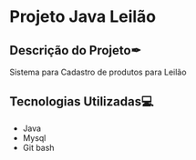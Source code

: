 # Projeto Java Leilão

## Descrição do Projeto✒
Sistema para Cadastro de produtos para Leilão

## Tecnologias Utilizadas💻
- Java
- Mysql
- Git bash
